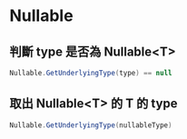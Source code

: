 # Nullable

## 判斷 type 是否為 Nullable\<T>

```csharp
Nullable.GetUnderlyingType(type) == null
```


## 取出 Nullable\<T> 的 T 的 type

```csharp
Nullable.GetUnderlyingType(nullableType)
```
